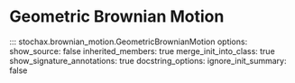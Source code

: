 # Geometric Brownian Motion

::: stochax.brownian_motion.GeometricBrownianMotion
    options:
      show_source: false
      inherited_members: true
      merge_init_into_class: true
      show_signature_annotations: true
      docstring_options:
        ignore_init_summary: false
